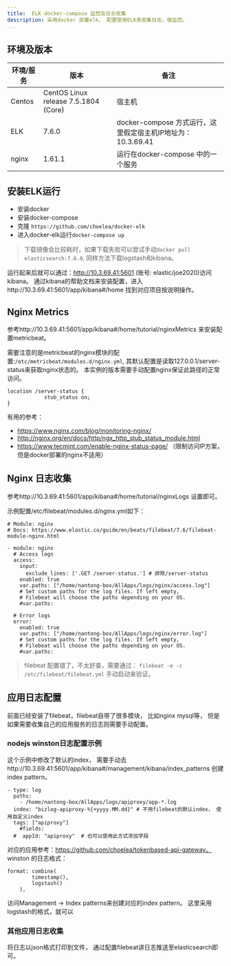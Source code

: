 ```yaml
---
title:  ELK docker-compose 监控及日志收集
description: 采用docker 部署elk， 配置使用ELK来收集日志，做监控。 
...
```


## 环境及版本

| 环境/服务 | 版本 | 备注|
| -------- | -------- |-------- |
| Centos     | CentOS Linux release 7.5.1804 (Core)     |  宿主机  |
| ELK          |  7.6.0 | docker-compose 方式运行，这里假定宿主机IP地址为：10.3.69.41 |
| nginx        |   1.61.1  | 运行在docker-compose 中的一个服务|

## 安装ELK运行
- 安装docker
- 安装docker-compose
- 克隆 `https://github.com/choelea/docker-elk`
- 进入docker-elk运行`docker-compose up`

> 下载镜像会比较耗时，如果下载失败可以尝试手动`docker pull elasticsearch:7.6.0`, 同样方法下载logstash和kibana。

运行起来后就可以通过：http://10.3.69.41:5601   (账号: elastic/joe2020)访问kibana。 通过kibana的帮助文档来安装配置，进入http://10.3.69.41:5601/app/kibana#/home 找到对应项目按说明操作。
## Nginx Metrics
参考http://10.3.69.41:5601/app/kibana#/home/tutorial/nginxMetrics 来安装配置metricbeat。 

需要注意的是metricbeat的nginx模块的配置:`/etc/metricbeat/modules.d/nginx.yml`, 其默认配置是读取127.0.0.1/server-status来获取nginx状态的。 本实例的版本需要手动配置nginx保证此路径的正常访问。
```
location /server-status {
            stub_status on;
}
```
有用的参考： 
- https://www.nginx.com/blog/monitoring-nginx/
- http://nginx.org/en/docs/http/ngx_http_stub_status_module.html
- https://www.tecmint.com/enable-nginx-status-page/ （限制访问IP方案， 但是docker部署的nginx不适用）

## Nginx 日志收集
参考http://10.3.69.41:5601/app/kibana#/home/tutorial/nginxLogs 设置即可。

示例配置/etc/filebeat/modules.d/nginx.yml如下：
```
# Module: nginx
# Docs: https://www.elastic.co/guide/en/beats/filebeat/7.6/filebeat-module-nginx.html

- module: nginx
  # Access logs
  access:
    input: 
      exclude_lines: ['.GET /server-status.'] # 排除/server-status
    enabled: true
    var.paths: ["/home/nantong-box/AllApps/logs/nginx/access.log"]
    # Set custom paths for the log files. If left empty,
    # Filebeat will choose the paths depending on your OS.
    #var.paths:

  # Error logs
  error:
    enabled: true
    var.paths: ["/home/nantong-box/AllApps/logs/nginx/error.log"]
    # Set custom paths for the log files. If left empty,
    # Filebeat will choose the paths depending on your OS.
    #var.paths:
```


> filebeat 配置错了，不太好查，需要通过： `filebeat -e -c /etc/filebeat/filebeat.yml` 手动启动来验证。

## 应用日志配置
前面已经安装了filebeat，filebeat自带了很多模块， 比如nginx mysql等， 但是如果需要收集自己的应用服务的日志则需要手动配置。 

### nodejs winston日志配置示例
这个示例中修改了默认的index， 需要手动去http://10.3.69.41:5601/app/kibana#/management/kibana/index_patterns 创建 index pattern。
```
- type: log
  paths:
    - /home/nantong-box/AllApps/logs/apiproxy/app-*.log
  index: "bizlog-apiproxy-%{+yyyy.MM.dd}" # 不用filebeat的默认index， 使用自定义index
  tags: ["apiproxy"]
	#fields:
  #  appId: "apiproxy"  # 也可以使用此方式添加字段
```
对应的应用参考：https://github.com/choelea/tokenbased-api-gateway。 
winston 的日志格式： 
```
format: combine(
        timestamp(),
        logstash()
    ),
```

访问Management -> Index patterns来创建对应的index pattern。 这里采用logstash的格式，就可以




### 其他应用日志收集
将日志以json格式打印到文件， 通过配置filebeat讲日志推送至elasticsearch即可。
